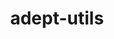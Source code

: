 ---
title: "adept-utils"
layout: cache
categories: [package, v2025.07.0]
meta: {"compilers": ["gcc@11.4.0"], "num_specs": 1, "num_specs_by_stack": {"root": 1, "tutorial": 1}, "oss": ["ubuntu22.04"], "platforms": ["linux"], "stacks": ["root", "tutorial"], "targets": ["x86_64_v3"], "versions": ["1.0.1"]}
spec_details: [{"compiler": "gcc@11.4.0", "hash": "yjgv7u3uwfnlcqm7j3yusuxzu333r7hv", "os": "ubuntu22.04", "platform": "linux", "size": "-", "stacks": ["root", "tutorial"], "target": "x86_64_v3", "variants": ["build_system=cmake", "build_type=Release", "generator=make", "~ipo"], "versions": ["1.0.1"]}]
---